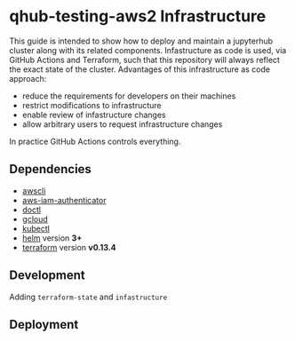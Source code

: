 # qhub-testing-aws2 Infrastructure

This guide is intended to show how to deploy and maintain a jupyterhub
cluster along with its related components. Infastructure as code is
used, via GitHub Actions and Terraform, such that this repository will
always reflect the exact state of the cluster. Advantages of this
infrastructure as code approach:

 - reduce the requirements for developers on their machines
 - restrict modifications to infrastructure
 - enable review of infastructure changes
 - allow arbitrary users to request infrastructure changes

In practice GitHub Actions controls everything.

## Dependencies

 - [awscli](https://docs.aws.amazon.com/cli/latest/userguide/cli-chap-install.html)
 - [aws-iam-authenticator](https://docs.aws.amazon.com/eks/latest/userguide/install-aws-iam-authenticator.html)
 - [doctl](https://github.com/digitalocean/doctl#installing-doctl)
 - [gcloud](https://cloud.google.com/sdk/install)
 - [kubectl](https://kubernetes.io/docs/tasks/tools/install-kubectl/)
 - [helm](https://helm.sh/) version **3+**
 - [terraform](https://www.terraform.io/downloads.html)  version **v0.13.4**

## Development

Adding `terraform-state` and `infastructure`

## Deployment


